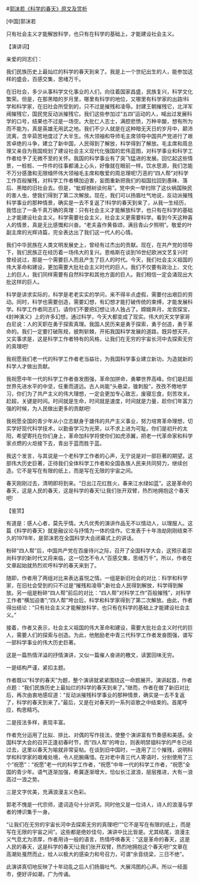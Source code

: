 #[郭沫若《科学的春天》原文及赏析](https://www.vrrw.net/wx/14609.html)

[中国]郭沫若

只有社会主义才能解放科学，也只有在科学的基础上，才能建设社会主义。

【演讲词】

亲爱的同志们：

我们民族历史上最灿烂的科学的春天到来了。我是上一个世纪出生的人，能参加这样的盛会，百感交集，思绪万千。

在旧社会，多少从事科学文化事业的人们，向往着国家昌盛，民族复兴，科学文化繁荣。但是，在那黑暗的岁月里，哪里有科学的地位，又哪里有科学家的出路!科学和科学家，在旧社会所受到的，只不过是摧残和凌辱。封建王朝摧残它，北洋军阀摧残它，国民党反动派摧残它。我们这些参加过“五四”运动的人，喊出过发展科学的口号，结果也不过是一场空。大批仁人志士，满腔悲愤，万种辛酸，想有所为而不能为，真是英雄无用武之地。我们不少人就是在这种暗无天日的岁月中，颠沛流离，含辛茹苦地度过了大半生。伟大领袖和导师毛主席领导中国共产党进行了艰苦卓绝的斗争，建立了新中国，人民得到了解放，科学得到了解放。毛主席和周总理又亲自为我国规划了建设社会主义现代化强国的宏伟蓝图，对科学事业和科学工作者给予了无微不至的关怀。我国的科学事业有了突飞猛进的发展。回忆起这些情景，一桩桩、一件件的往事都涌上心头，好像就在眼前一样。饮水思源，我们怎能不万分感激和无限缅怀伟大领袖毛主席和敬爱的周总理呢!万恶的“四人帮”对科学工作百般摧残，对科学工作者横加迫害，妄图重新把我们的祖国拉回到愚昧、落后、黑暗的旧社会去。但是，“蚍蜉撼树谈何易”。党中央一举扫除了这伙祸国殃民的害人虫，使我们得到了第二次解放。现在，我们可以扬眉吐气地说，反动派摧残科学事业的那种情景，确实是一去不复返了!科学的春天到来了，从我一生经历，我悟出了一条千真万确的真理：只有社会主义才能解放科学，也只有在科学的基础上才能建设社会主义。科学需要社会主义，社会主义更需要科学。看到今天这种喜人的情景，真是无比感慨和兴奋。“老夫喜作黄昏颂，满目青山夕照明”。敬爱的叶副主席的光辉诗篇，完全表达出了我们这一代人的心情。

我们中华民族在人类文明发展史上，曾经有过杰出的贡献。现在，在共产党的领导下，我们民族正在经历着一场伟大的复兴。恩格斯在谈到16世纪欧洲文艺复兴时曾经说过，那是一个需要巨人而且产生了巨人的时代。今天，我们社会主义祖国的伟大革命和建设，更加需要大批社会主义时代的巨人。我们不仅要有政治上、文化上的巨人，我们同样需要有自然科学和其他方面的巨人。我们相信一定会涌现出大批这样的巨人。

科学是讲求实际的，科学是老老实实的学问，来不得半点虚假，需要付出艰巨的劳动。同时，科学也需要创造，需要幻想，有幻想才能打破传统的束缚，才能发展科学。科学工作者同志们，请你们不要把幻想让诗人独占了。嫦娥奔月，龙宫探宝，《封神演义》上的许多幻想，通过科学，今天大都变成了现实。伟大的天文学家哥白尼说：人的天职在勇于探索真理。我国人民历来是勇于探索，勇于创造，勇于革命的。我们一定要打破陈规，披荆斩棘，开拓我国科学发展的道路，既异想天开，又实事求是，这是科学工作者特有的风格，让我们在无穷的宇宙长河中去探索无穷的真理吧!

我祝愿我们老一代的科学工作者老当益壮，为我国科学事业建立新功，为造就新的科学人才做出贡献。

我祝愿中年一代的科学工作者奋发图强，革命加拼命，勇攀世界高峰。你们是赶超世界先进水平的中坚，任重而道远。古人尚能“头悬梁，锥刺股”，孜孜不倦地学习，你们为了共产主义的伟大理想，一定会更加专心致志，废寝忘食，刻苦攻关。赶超，关键是时间。时间就是生命，时间就是速度，时间就是力量，趁你们年富力强的时候，为人民做出更多的贡献吧!

我祝愿全国的青少年从小立志献身于雄伟的共产主义事业，努力培育革命理想，切实学好现代科学技术，以勤奋学习为光荣，以不求上进为可耻。你们是初升的太阳，希望寄托在你们身上，革命加科学将使你们如虎添翼，把老一代革命家和科学家点燃的火炬接下去，青出于蓝而胜于蓝。

我这个发言，与其说是一个老科学工作者的心声，无宁说是对一部巨著的期望。这部伟大历史巨著，正待我们全体科学工作者和全国各族人民来共同努力，继续创造。它不是写在有限的纸上，而是写在无限的宇宙之间。

春天刚刚过去，清明即将到来。“日出江花红胜火，春来江水绿如蓝”。这是革命的春天，这是人民的春天，这是科学的春天!让我们张开双臂，热烈地拥抱这个春天吧!



【鉴赏】

有道是：感人心者，莫先乎情。大凡优秀的演讲作品无不以情动人，以理服人。这篇《科学的春天》就是融议论与抒情为一体的佳作。它发表于十年浩劫刚刚结束不久的1978年，是郭沫若在全国科学大会闭幕式上的讲话。

粉碎“四人帮”后，中国共产党在百废待兴之际，召开了全国科学大会，这预示着崇尚科学的新时代又将来临，这一切怎不令人“百感交集，思绪万千”。所以，作者在文章起始就热烈欢呼科学的春天来到了。

随即，作者用了两组对比来表达喜悦之情。一组是新旧社会的对比：科学和科学家，在旧社会受到的只不过是“摧残和凌辱”;新社会人民得到解放，科学得到解放。另一组是粉碎“四人帮”前后的对比：“四人帮”对科学工作“百般摧残”，对科学工作者“横加迫害”;“四人帮”垮台后，科学和科学家得到了第二次解放。由此，作者得出结论：“只有社会主义才能解放科学，也只有在科学的基础上才能建设社会主义。”

接着，作者又表示，社会主义祖国的伟大革命和建设，需要大批社会主义时代的巨人，需要人们的探索与创造。为此，他勉励老中青三代科学工作者发奋图强，谱写一部科学事业的伟大历史巨著。

这是一篇热情洋溢的抒情演讲，又似一篇催人奋进的檄文，读罢回味无穷。

一是结构严谨，紧扣主题。

作者既以“科学的春天”为题，整个演讲就紧紧围绕这一命题展开。演讲起首，作者点题：“我们民族历史上最灿烂的科学的春天到来了。”继而，作者在做了新旧对比后，再次由衷地感叹道：“反动派摧残科学事业的那种情景，确实是一去不复返了，科学的春天到来了。”最后，又是在对春天的一系列讴歌之中结束的。首尾呼应，构思精巧。

二是技法多样，表现丰富。

作者充分运用了比拟、排比、对偶的写作技法，使整个演讲富有节奏感和美感。全国科学大会的召开正逢初春时节，而“四人帮”的垮台，则表明禁锢科学的严冬已经过去，这里以春天为喻就非常妥帖。在谈到旧中国时，一连用了三个摧残，说明科学和科学家的艰难处境，令人扼腕痛惜。在对老中青三代人寄语时，分别使用了三个“祝愿”：“祝愿”老一代的科学工作者，“祝愿”中年一代的科学工作者，“祝愿”全国的青少年。语气逐渐加强，希冀逐渐增大，恰似长江波浪，层层推进，大有一浪高过一浪之势。

三是文字优美，充满浪漫主义色彩。

郭老不愧是一代宗师，遣词造句十分讲究。同时他又是一位诗人，诗人的浪漫与学者的博识集于一身。

“让我们在无穷的宇宙长河中去探索无穷的真理吧!”“它不是写在有限的纸上，而是写在无限的宇宙之间”。这些都是绝妙佳句，演讲中比比皆是。尤其结尾，浪漫主义气息尤为浓厚，作者用诗一般的语言，热情呼唤春天：“这是革命的春天，这是人民的春天，这是科学的春天!让我们张开双臂，热烈地拥抱这个春天吧!”文章在高潮处戛然而止，给人以极大的感染力和号召力，可谓“余音绕梁，三日不绝”。

此演讲真切地反映了十年动乱之后人们扬眉吐气、大展鸿图的心声。所以一经面市，便好评如潮，广为传诵。

